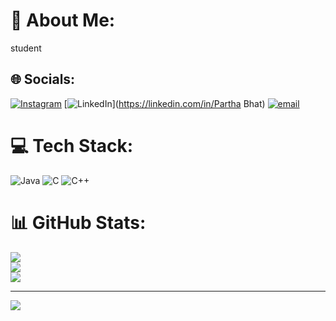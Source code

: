 # 💫 About Me:
student


## 🌐 Socials:
[![Instagram](https://img.shields.io/badge/Instagram-%23E4405F.svg?logo=Instagram&logoColor=white)](https://instagram.com/partha_bhat) [![LinkedIn](https://img.shields.io/badge/LinkedIn-%230077B5.svg?logo=linkedin&logoColor=white)](https://linkedin.com/in/Partha Bhat) [![email](https://img.shields.io/badge/Email-D14836?logo=gmail&logoColor=white)](mailto:parthabhat123331@gmail.com) 

# 💻 Tech Stack:
![Java](https://img.shields.io/badge/java-%23ED8B00.svg?style=flat-square&logo=openjdk&logoColor=white) ![C](https://img.shields.io/badge/c-%2300599C.svg?style=flat-square&logo=c&logoColor=white) ![C++](https://img.shields.io/badge/c++-%2300599C.svg?style=flat-square&logo=c%2B%2B&logoColor=white)
# 📊 GitHub Stats:
![](https://github-readme-stats.vercel.app/api?username=Partha352&theme=vue-dark&hide_border=false&include_all_commits=true&count_private=true)<br/>
![](https://nirzak-streak-stats.vercel.app/?user=Partha352&theme=vue-dark&hide_border=false)<br/>
![](https://github-readme-stats.vercel.app/api/top-langs/?username=Partha352&theme=vue-dark&hide_border=false&include_all_commits=true&count_private=true&layout=compact)

---
[![](https://visitcount.itsvg.in/api?id=Partha352&icon=0&color=4)](https://visitcount.itsvg.in)

<!-- Proudly created with GPRM ( https://gprm.itsvg.in ) -->

